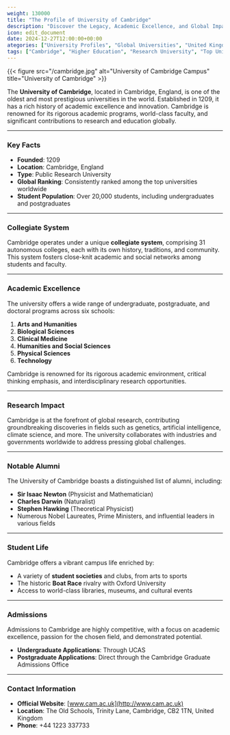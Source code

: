 ```yaml
---
weight: 130000
title: "The Profile of University of Cambridge"
description: "Discover the Legacy, Academic Excellence, and Global Impact of the University of Cambridge."
icon: edit_document
date: 2024-12-27T12:00:00+00:00
ategories: ["University Profiles", "Global Universities", "United Kingdom"]
tags: ["Cambridge", "Higher Education", "Research University", "Top Universities", "UK Universities"]
---
```


{{< figure src="/cambridge.jpg" alt="University of Cambridge Campus" title="University of Cambridge" >}}

The **University of Cambridge**, located in Cambridge, England, is one of the oldest and most prestigious universities in the world. Established in 1209, it has a rich history of academic excellence and innovation. Cambridge is renowned for its rigorous academic programs, world-class faculty, and significant contributions to research and education globally.  

---

### Key Facts  
- **Founded**: 1209  
- **Location**: Cambridge, England  
- **Type**: Public Research University  
- **Global Ranking**: Consistently ranked among the top universities worldwide  
- **Student Population**: Over 20,000 students, including undergraduates and postgraduates  

---

### Collegiate System  
Cambridge operates under a unique **collegiate system**, comprising 31 autonomous colleges, each with its own history, traditions, and community. This system fosters close-knit academic and social networks among students and faculty.  

---

### Academic Excellence  
The university offers a wide range of undergraduate, postgraduate, and doctoral programs across six schools:  
1. **Arts and Humanities**  
2. **Biological Sciences**  
3. **Clinical Medicine**  
4. **Humanities and Social Sciences**  
5. **Physical Sciences**  
6. **Technology**  

Cambridge is renowned for its rigorous academic environment, critical thinking emphasis, and interdisciplinary research opportunities.  

---

### Research Impact  
Cambridge is at the forefront of global research, contributing groundbreaking discoveries in fields such as genetics, artificial intelligence, climate science, and more. The university collaborates with industries and governments worldwide to address pressing global challenges.  

---

### Notable Alumni  
The University of Cambridge boasts a distinguished list of alumni, including:  
- **Sir Isaac Newton** (Physicist and Mathematician)  
- **Charles Darwin** (Naturalist)  
- **Stephen Hawking** (Theoretical Physicist)  
- Numerous Nobel Laureates, Prime Ministers, and influential leaders in various fields  

---

### Student Life  
Cambridge offers a vibrant campus life enriched by:  
- A variety of **student societies** and clubs, from arts to sports  
- The historic **Boat Race** rivalry with Oxford University  
- Access to world-class libraries, museums, and cultural events  

---

### Admissions  
Admissions to Cambridge are highly competitive, with a focus on academic excellence, passion for the chosen field, and demonstrated potential.  
- **Undergraduate Applications**: Through UCAS  
- **Postgraduate Applications**: Direct through the Cambridge Graduate Admissions Office  

---

### Contact Information  
- **Official Website**: [www.cam.ac.uk](http://www.cam.ac.uk)  
- **Location**: The Old Schools, Trinity Lane, Cambridge, CB2 1TN, United Kingdom  
- **Phone**: +44 1223 337733  

